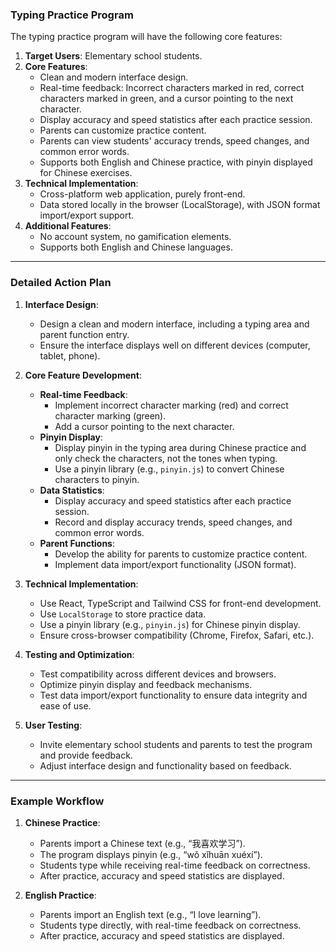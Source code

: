 ### Typing Practice Program

The typing practice program will have the following core features:

1. **Target Users**: Elementary school students.
2. **Core Features**:
   - Clean and modern interface design.
   - Real-time feedback: Incorrect characters marked in red, correct characters marked in green, and a cursor pointing to the next character.
   - Display accuracy and speed statistics after each practice session.
   - Parents can customize practice content.
   - Parents can view students' accuracy trends, speed changes, and common error words.
   - Supports both English and Chinese practice, with pinyin displayed for Chinese exercises.
3. **Technical Implementation**:
   - Cross-platform web application, purely front-end.
   - Data stored locally in the browser (LocalStorage), with JSON format import/export support.
4. **Additional Features**:
   - No account system, no gamification elements.
   - Supports both English and Chinese languages.

---

### Detailed Action Plan

1. **Interface Design**:
   - Design a clean and modern interface, including a typing area and parent function entry.
   - Ensure the interface displays well on different devices (computer, tablet, phone).

2. **Core Feature Development**:
   - **Real-time Feedback**:
     - Implement incorrect character marking (red) and correct character marking (green).
     - Add a cursor pointing to the next character.
   - **Pinyin Display**:
     - Display pinyin in the typing area during Chinese practice and only check the characters, not the tones when typing.
     - Use a pinyin library (e.g., `pinyin.js`) to convert Chinese characters to pinyin.
   - **Data Statistics**:
     - Display accuracy and speed statistics after each practice session.
     - Record and display accuracy trends, speed changes, and common error words.
   - **Parent Functions**:
     - Develop the ability for parents to customize practice content.
     - Implement data import/export functionality (JSON format).

3. **Technical Implementation**:
   - Use React, TypeScript and Tailwind CSS for front-end development.
   - Use `LocalStorage` to store practice data.
   - Use a pinyin library (e.g., `pinyin.js`) for Chinese pinyin display.
   - Ensure cross-browser compatibility (Chrome, Firefox, Safari, etc.).

4. **Testing and Optimization**:
   - Test compatibility across different devices and browsers.
   - Optimize pinyin display and feedback mechanisms.
   - Test data import/export functionality to ensure data integrity and ease of use.

5. **User Testing**:
   - Invite elementary school students and parents to test the program and provide feedback.
   - Adjust interface design and functionality based on feedback.

---

### Example Workflow

1. **Chinese Practice**:
   - Parents import a Chinese text (e.g., “我喜欢学习”).
   - The program displays pinyin (e.g., “wǒ xǐhuān xuéxí”).
   - Students type while receiving real-time feedback on correctness.
   - After practice, accuracy and speed statistics are displayed.

2. **English Practice**:
   - Parents import an English text (e.g., “I love learning”).
   - Students type directly, with real-time feedback on correctness.
   - After practice, accuracy and speed statistics are displayed.